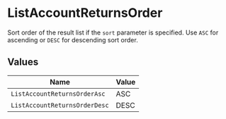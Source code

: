 # ListAccountReturnsOrder

Sort order of the result list if the `sort` parameter is specified. Use `ASC` for ascending or `DESC` for descending sort order.


## Values

| Name                          | Value                         |
| ----------------------------- | ----------------------------- |
| `ListAccountReturnsOrderAsc`  | ASC                           |
| `ListAccountReturnsOrderDesc` | DESC                          |